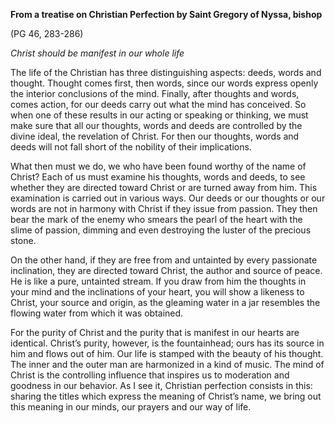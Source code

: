 

**From a treatise on Christian Perfection by Saint Gregory of Nyssa, bishop**

(PG 46, 283-286)

_Christ should be manifest in our whole life_

The life of the Christian has three distinguishing aspects: deeds, words and thought. Thought comes first, then words, since our words express openly the interior conclusions of the mind. Finally, after thoughts and words, comes action, for our deeds carry out what the mind has conceived. So when one of these results in our acting or speaking or thinking, we must make sure that all our thoughts, words and deeds are controlled by the divine ideal, the revelation of Christ. For then our thoughts, words and deeds will not fall short of the nobility of their implications.

What then must we do, we who have been found worthy of the name of Christ? Each of us must examine his thoughts, words and deeds, to see whether they are directed toward Christ or are turned away from him. This examination is carried out in various ways. Our deeds or our thoughts or our words are not in harmony with Christ if they issue from passion. They then bear the mark of the enemy who smears the pearl of the heart with the slime of passion, dimming and even destroying the luster of the precious stone.

On the other hand, if they are free from and untainted by every passionate inclination, they are directed toward Christ, the author and source of peace. He is like a pure, untainted stream. If you draw from him the thoughts in your mind and the inclinations of your heart, you will show a likeness to Christ, your source and origin, as the gleaming water in a jar resembles the flowing water from which it was obtained.

For the purity of Christ and the purity that is manifest in our hearts are identical. Christ’s purity, however, is the fountainhead; ours has its source in him and flows out of him. Our life is stamped with the beauty of his thought. The inner and the outer man are harmonized in a kind of music. The mind of Christ is the controlling influence that inspires us to moderation and goodness in our behavior. As I see it, Christian perfection consists in this: sharing the titles which express the meaning of Christ’s name, we bring out this meaning in our minds, our prayers and our way of life.

